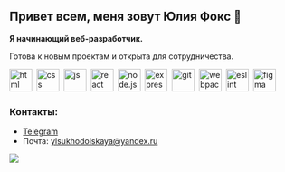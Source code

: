 ## Привет всем, меня зовут Юлия Фокс 🦊

**Я начинающий веб-разработчик.**

Готова к новым проектам и открыта для сотрудничества.


<img src="https://cdn.jsdelivr.net/gh/devicons/devicon/icons/html5/html5-plain-wordmark.svg" width="40" height="40" title="html"/>&nbsp;
<img src="https://cdn.jsdelivr.net/gh/devicons/devicon/icons/css3/css3-plain-wordmark.svg" width="40" height="40" title="css"/>&nbsp;
<img src="https://cdn.jsdelivr.net/gh/devicons/devicon/icons/javascript/javascript-original.svg" width="40" height="40" title="js"/>&nbsp;
<img src="https://cdn.jsdelivr.net/gh/devicons/devicon/icons/react/react-original-wordmark.svg" width="40" height="40" title="react"/>&nbsp;
<img src="https://cdn.jsdelivr.net/gh/devicons/devicon/icons/nodejs/nodejs-original-wordmark.svg" width="40" height="40" title="node.js"/>&nbsp;
<img src="https://cdn.jsdelivr.net/gh/devicons/devicon/icons/express/express-original-wordmark.svg" width="40" height="40" title="express"/>&nbsp;
<img src="https://cdn.jsdelivr.net/gh/devicons/devicon/icons/git/git-plain-wordmark.svg" width="40" height="40" title="git"/>&nbsp;
<img src="https://cdn.jsdelivr.net/gh/devicons/devicon/icons/webpack/webpack-plain-wordmark.svg" width="40" height="40" title="webpack"/>&nbsp;
<img src="https://cdn.jsdelivr.net/gh/devicons/devicon/icons/eslint/eslint-original-wordmark.svg" width="40" height="40" title="eslint"/>&nbsp;
<img src="https://cdn.jsdelivr.net/gh/devicons/devicon/icons/figma/figma-original.svg" width="40" height="40" title="figma"/>&nbsp;
          
### Контакты:
- [Telegram](https://t.me/julia_super_fox)
- Почта: ylsukhodolskaya@yandex.ru

![](http://github-profile-summary-cards.vercel.app/api/cards/profile-details?username=ylsukhodolskaya&theme=github)

<!--
**ylsukhodolskaya/ylsukhodolskaya** is a ✨ _special_ ✨ repository because its `README.md` (this file) appears on your GitHub profile.

Here are some ideas to get you started:

- 🔭 I’m currently working on ...
- 🌱 I’m currently learning ...
- 👯 I’m looking to collaborate on ...
- 🤔 I’m looking for help with ...
- 💬 Ask me about ...
- 📫 How to reach me: ...
- 😄 Pronouns: ...
- ⚡ Fun fact: ...
-->
